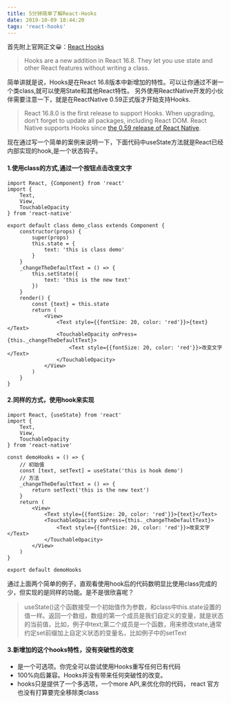 ```yaml
---
title: 5分钟简单了解React-Hooks
date: 2019-10-09 18:44:20
tags: 'react-hooks'
---
```

首先附上官网正文😀：[React Hooks]([https://reactjs.org/docs/hooks-intro.html](https://reactjs.org/docs/hooks-intro.html)
)
> Hooks are a new addition in React 16.8. They let you use state and other React features without writing a class.

简单讲就是说，Hooks是在React 16.8版本中新增加的特性。可以让你通过不谢一个类class,就可以使用State和其他React特性。
另外使用ReactNative开发的小伙伴需要注意一下，就是在ReactNative 0.59正式版才开始支持Hooks.
> React 16.8.0 is the first release to support Hooks. When upgrading, don’t forget to update all packages, including React DOM. React Native supports Hooks since [the 0.59 release of React Native](https://facebook.github.io/react-native/blog/2019/03/12/releasing-react-native-059).

现在通过写一个简单的案例来说明一下，下面代码中useState方法就是React已经内部实现的hook,是一个状态钩子。
#### 1.使用class的方式,通过一个按钮点击改变文字
```
import React, {Component} from 'react'
import {
    Text,
    View,
    TouchableOpacity
} from 'react-native'

export default class demo_class extends Component {
    constructor(props) {
        super(props)
        this.state = {
            text: 'this is class demo'
        }
    }
    _changeTheDefaultText = () => {
        this.setState({
            text: 'this is the new text'
        })
    }
    render() {
        const {text} = this.state
        return (
            <View>
                <Text style={{fontSize: 20, color: 'red'}}>{text}</Text>
                <TouchableOpacity onPress={this._changeTheDefaultText}>
                    <Text style={{fontSize: 20, color: 'red'}}>改变文字</Text>
                </TouchableOpacity>
            </View>
        )
    }
}
```
#### 2.同样的方式，使用hook来实现
```
import React, {useState} from 'react'
import {
    Text,
    View,
    TouchableOpacity
} from 'react-native'

const demoHooks = () => {
    // 初始值
    const [text, setText] = useState('this is hook demo')
    // 方法
    _changeTheDefaultText = () => {
        return setText('this is the new text')
    }
    return (
        <View>
            <Text style={{fontSize: 20, color: 'red'}}>{text}</Text>
            <TouchableOpacity onPress={this._changeTheDefaultText}>
                <Text style={{fontSize: 20, color: 'red'}}>改变文字</Text>
            </TouchableOpacity>
        </View>
    )
}

export default demoHooks
```
通过上面两个简单的例子，直观看使用hook后的代码数明显比使用class完成的少，但实现的是同样的功能。是不是很欣喜呢？
> useState()这个函数接受一个初始值作为参数，和class中this.state设置的值一样。返回一个数组，数组的第一个成员是我们自定义的变量，就是状态的当前值，比如，例子中text;第二个成员是一个函数，用来修改state,通常约定set前缀加上自定义状态的变量名，比如例子中的setText
#### 3.新增加的这个hooks特性，没有突破性的改变
- 是一个可选项。你完全可以尝试使用Hooks重写任何已有代码
- 100%向后兼容。Hooks并没有带来任何突破性的改变。
- hooks只是提供了一个多选项，一个more API,来优化你的代码， react 官方也没有打算要完全移除类class